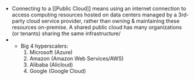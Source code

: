 - Connecting to a [[Public Cloud]] means using an internet connection to access computing resources hosted on data centers managed by a 3rd-party cloud service provider, rather than owning & maintaining these resources on-premise. A shared public cloud has many organizations (or tenants) sharing the same infrastructure/
- 
	- Big 4 hyperscalers:
		1. Microsoft (Azure)
		2. Amazon (Amazon Web Services/AWS)
		3. Alibaba (Alicloud)
		4. Google (Google Cloud)